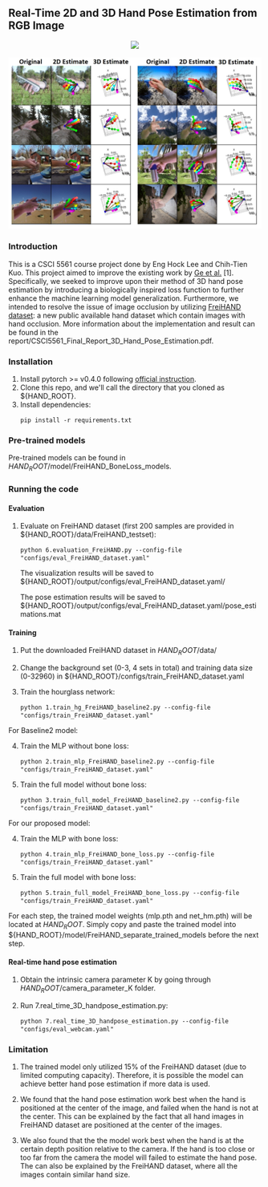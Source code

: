 ## Real-Time 2D and 3D Hand Pose Estimation from RGB Image

<p align="center">
  <img src=pose_estimation_gif.gif/>
</p>

<p align="center">
  <img src=pose_estimate.jpg/>
</p>


### Introduction
This is a CSCI 5561 course project done by Eng Hock Lee and Chih-Tien Kuo. 
This project aimed to improve the existing work by [Ge et al.](https://github.com/3d-hand-shape/hand-graph-cnn) [1]. 
Specifically, we seeked to improve upon their method of 3D hand pose estimation by introducing
a biologically inspired loss function to further enhance the machine learning model generalization. 
Furthermore, we intended to resolve the issue of image occlusion by utilizing [FreiHAND dataset](https://github.com/lmb-freiburg/freihand):
a new public available hand dataset which contain images with hand occlusion.
More information about the implementation and result can be found in the report/CSCI5561_Final_Report_3D_Hand_Pose_Estimation.pdf.


### Installation
1. Install pytorch >= v0.4.0 following [official instruction](https://pytorch.org/).
2. Clone this repo, and we'll call the directory that you cloned as ${HAND_ROOT}.
3. Install dependencies:
    ```
    pip install -r requirements.txt
    ```

### Pre-trained models
Pre-trained models can be found in ${HAND_ROOT}$/model/FreiHAND_BoneLoss_models.

### Running the code
#### Evaluation
1. Evaluate on FreiHAND dataset (first 200 samples are provided in ${HAND_ROOT}/data/FreiHAND_testset):
    ```
    python 6.evaluation_FreiHAND.py --config-file "configs/eval_FreiHAND_dataset.yaml"
    ```
    The visualization results will be saved to ${HAND_ROOT}/output/configs/eval_FreiHAND_dataset.yaml/

    The pose estimation results will be saved to ${HAND_ROOT}/output/configs/eval_FreiHAND_dataset.yaml/pose_estimations.mat
    
#### Training
1. Put the downloaded FreiHAND dataset in ${HAND_ROOT}$/data/

2. Change the background set (0-3, 4 sets in total) and training data size (0-32960) in ${HAND_ROOT}/configs/train_FreiHAND_dataset.yaml

3. Train the hourglass network:
    ```
    python 1.train_hg_FreiHAND_baseline2.py --config-file "configs/train_FreiHAND_dataset.yaml"
    ```

For Baseline2 model:

4. Train the MLP without bone loss:
    ```
    python 2.train_mlp_FreiHAND_baseline2.py --config-file "configs/train_FreiHAND_dataset.yaml"
    ```

5. Train the full model without bone loss:
    ```
    python 3.train_full_model_FreiHAND_baseline2.py --config-file "configs/train_FreiHAND_dataset.yaml"
    ```

For our proposed model:

4. Train the MLP with bone loss:
    ```
    python 4.train_mlp_FreiHAND_bone_loss.py --config-file "configs/train_FreiHAND_dataset.yaml"
    ```

5. Train the full model with bone loss:
    ```
    python 5.train_full_model_FreiHAND_bone_loss.py --config-file "configs/train_FreiHAND_dataset.yaml"
    ```

For each step, the trained model weights (mlp.pth and net_hm.pth) will be located at ${HAND_ROOT}$. Simply copy and paste the trained model into 
${HAND_ROOT}/model/FreiHAND_separate_trained_models before the next step.


#### Real-time hand pose estimation
1. Obtain the intrinsic camera parameter K by going through ${HAND_ROOT}$/camera_parameter_K folder.

2. Run 7.real_time_3D_handpose_estimation.py:
   ```
   python 7.real_time_3D_handpose_estimation.py --config-file "configs/eval_webcam.yaml"
   ```

### Limitation
1. The trained model only utilized 15% of the FreiHAND dataset (due to limited computing capacity). Therefore, it is possible the model can 
achieve better hand pose estimation if more data is used. 

2. We found that the hand pose estimation work best when the hand is positioned at the center of the image, and failed when the hand is not 
at the center. This can be explained by the fact that all hand images in FreiHAND dataset are positioned at the center of the images. 

3. We also found that the the model work best when the hand is at the certain depth position relative to the camera. If the hand is too close
or too far from the camera the model will failed to estimate the hand pose. The can also be explained by the FreiHAND dataset, where all the 
images contain similar hand size.
